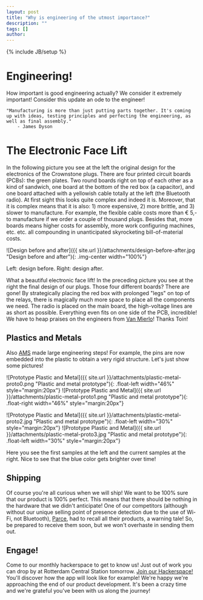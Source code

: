 ```yaml
---
layout: post
title: "Why is engineering of the utmost importance?"
description: ""
tags: []
author: 
---
```

{% include JB/setup %}

# Engineering!
How important is good engineering actually? We consider it extremely important! Consider this update an ode to the engineer!

	"Manufacturing is more than just putting parts together. It's coming up with ideas, testing principles and perfecting the engineering, as well as final assembly." 
		- James Dyson

# The Electronic Face Lift

In the following picture you see at the left the original design for the electronics of the Crownstone plugs. There are four printed circuit boards (PCBs): the green plates. Two round boards right on top of each other as a kind of sandwich, one board at the bottom of the red box (a capacitor), and one board attached with a yellowish cable totally at the left (the Bluetooth radio). At first sight this looks quite complex and indeed it is. Moreover, that it is complex means that it is also: 1) more expensive, 2) more brittle, and 3) slower to manufacture. For example, the flexible cable costs more than € 5,- to manufacture if we order a couple of thousand plugs. Besides that, more boards means higher costs for assembly, more work configuring machines, etc. etc. all compounding in unanticipated skyrocketing bill-of-material costs.

![Design before and after]({{ site.url }}/attachments/design-before-after.jpg "Design before and after"){: .img-center width="100%"}

Left: design before. Right: design after.

What a beautiful electronic face lift! In the preceding picture you see at the right the final design of our plugs. Those four different boards? There are gone! By strategically placing the red box with prolonged "legs" on top of the relays, there is magically much more space to place all the components we need. The radio is placed on the main board, the high-voltage lines are as short as possible. Everything even fits on one side of the PCB, incredible! We have to heap praises on the engineers from [Van Mierlo](http://vanmierlo.com/)! Thanks Toin!

## Plastics and Metals

Also [AMS](http://www.ams-site.com/) made large engineering steps! For example, the pins are now embedded into the plastic to obtain a very rigid structure. Let's just show some pictures!

![Prototype Plastic and Metal]({{ site.url }}/attachments/plastic-metal-proto0.png "Plastic and metal prototype"){: .float-left width="46%" style="margin:20px"}
![Prototype Plastic and Metal]({{ site.url }}/attachments/plastic-metal-proto1.png "Plastic and metal prototype"){: .float-right width="46%" style="margin:20px"}

![Prototype Plastic and Metal]({{ site.url }}/attachments/plastic-metal-proto2.jpg "Plastic and metal prototype"){: .float-left width="30%" style="margin:20px"}
![Prototype Plastic and Metal]({{ site.url }}/attachments/plastic-metal-proto3.jpg "Plastic and metal prototype"){: .float-left width="30%" style="margin:20px"}

Here you see the first samples at the left and the current samples at the right. Nice to see that the blue color gets brighter over time!


## Shipping

Of course you're all curious when we will ship! We want to be 100% sure that our product is 100% perfect. This means that there should be nothing in the hardware that we didn't anticipate! One of our competitors (although without our unique selling point of presence detection due to the use of Wi-Fi, not Bluetooth), [Parce](http://www.parce.de/en/), had to recall all their products, a warning tale! So, be prepared to receive them soon, but we won't overhaste in sending them out.

## Engage!

Come to our monthly hackerspace to get to know us! Just out of work you can drop by at Rotterdam Central Station tomorrow. [Join our Hackerspace!](www.meetup.com/Smart-Home-Bluetooth-Hackerspace/) You'll discover how the app will look like for example! We're happy we're approaching the end of our product development. It's been a crazy time and we're grateful you've been with us along the journey!
 
   

